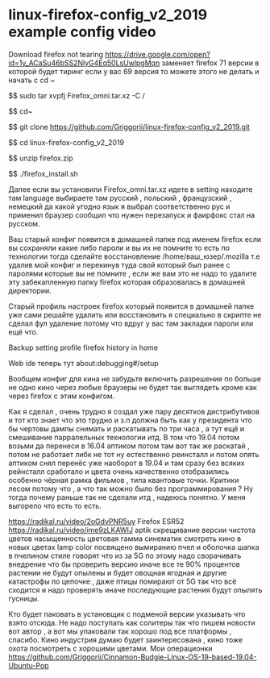 # linux-firefox-config_v2_2019 example config video 

Download firefox not tearing https://drive.google.com/open?id=1y_ACaSu46bSS2NlyG4Eq50LsUwlpgMqn заменяет firefox 71 версии в которой будет тиринг если у вас 69 версия то можете этого не делать и начать с cd ~

$$ sudo tar xvpfj Firefox_omni.tar.xz -C /

$$ cd~

$$ git clone https://github.com/Griggorii/linux-firefox-config_v2_2019.git

$$ cd linux-firefox-config_v2_2019

$$ unzip firefox.zip

$$ ./firefox_install.sh

Далее если вы установили Firefox_omni.tar.xz идете в setting находите там language выбираете там русский , польский , французский , немецкий да какой угодно язык я выбрал соответственно рус и применил браузер сообщил что нужен перезапуск и фаирфокс стал на русском.

Ваш старый конфиг появится в домашней папке под именем firefox если вы сохраняли какие либо пароли и вы их не помните то есть 
по технологии тогда сделайте восстановление /home/ваш_юзер/.mozilla т.е удалив мой конфиг и перекинув туда свой который был ранее с паролями которые вы не помните , если же вам это не надо то удалите эту забекапленную папку firefox которая образовалась в домашней директории.

Старый профиль настроек firefox который появится в домашней папке уже сами решайте удалить или восстановить я специально в скрипте не сделал фул удаление потому что вдруг у вас там закладки пароли или ещё что.

Backup setting profile firefox history in home

Web ide теперь тут about:debugging#/setup

Вообщем конфиг для кина не забудьте включить разрешение по больше не одно кино через любые браузеры не будет так выглядеть кроме как через firefox с этим конфигом.

Как я сделал , очень трудно я создал уже пару десятков дистрибутивов и тот кто знает что это трудно и з.п должна быть как у президента что бы чертовы дампы снимать и раскатывать по три часа , а тут ещё и смешивание парралельных технологии итд.
В том что 19.04 потом возьми да перенеси в 16.04 аптиком потом там вот так же раскатай , потом не работает либк не тот ну естественно реинсталл и потом опять аптиком снял перенёс уже наоборот в 19.04 и там сразу без всяких рейнсталл сработало и цвета очень качественно отобразились особенно чёрная рамка фильмов , типа квантовые точки. Критики лесом потому что , а что так можно 
было без программирования ?  Ну тогда почему раньше так не сделали итд , надеюсь понятно. У меня выгорело что есть то есть.

https://radikal.ru/video/2oGdvPNR5uy
Firefox ESR52 https://radikal.ru/video/ime9zLKAWIJ
aptik скрещивание версии чистота цветов насыщенность цветовая гамма синематик смотреть кино в новых цветах lamp color посвящено вымиранию пчел и оболочка шапка в пчелином стиле говорят что из за 5G по этому надо сворачивать внедрение что бы проверить версию иначе все те 90% процентов растении не будут опылены и будет овощная ягодная и другие катастрофы по цепочке , даже птицы помирают от 5G так что всё сходится и надо проверять иначе последующие растения будут опылять гусницы.

Кто будет паковать в установщик с подменой версии указывать что взято отсюда. Не надо поступать как солитеры так что пишем новости 
вот автор , а вот мы упаковали так хорошо под все платформы , спасибо.
Кино индустрия думаю будет заинтересована , кино тоже охота посмотреть с хорошими цветами.
Мои операционки https://github.com/Griggorii/Cinnamon-Budgie-Linux-OS-19-based-19.04-Ubuntu-Pop

